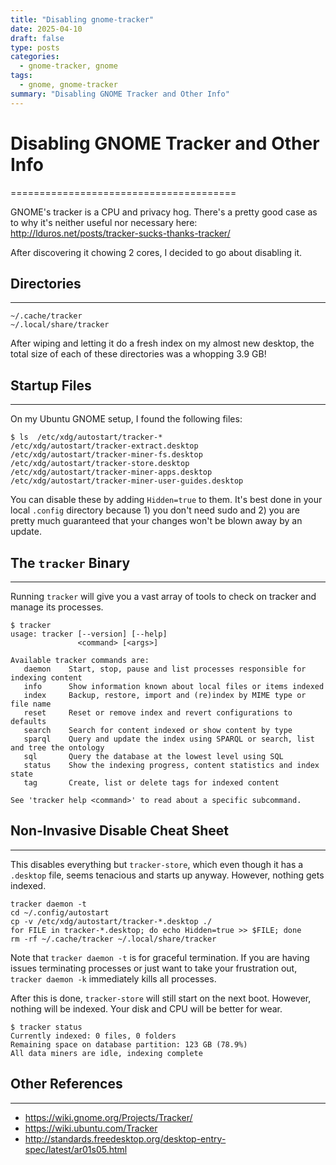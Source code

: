 ```yaml
---
title: "Disabling gnome-tracker"
date: 2025-04-10
draft: false
type: posts
categories:
  - gnome-tracker, gnome
tags:
  - gnome, gnome-tracker
summary: "Disabling GNOME Tracker and Other Info"
---
```



# Disabling GNOME Tracker and Other Info
=======================================

GNOME's tracker is a CPU and privacy hog. There's a pretty good case as to why
it's neither useful nor necessary here:
http://lduros.net/posts/tracker-sucks-thanks-tracker/

After discovering it chowing 2 cores, I decided to go about disabling it.

## Directories
------------

```
~/.cache/tracker
~/.local/share/tracker
```

After wiping and letting it do a fresh index on my almost new desktop, the total
size of each of these directories was a whopping 3.9 GB!


## Startup Files
--------------

On my Ubuntu GNOME setup, I found the following files:

```
$ ls  /etc/xdg/autostart/tracker-*
/etc/xdg/autostart/tracker-extract.desktop
/etc/xdg/autostart/tracker-miner-fs.desktop
/etc/xdg/autostart/tracker-store.desktop
/etc/xdg/autostart/tracker-miner-apps.desktop
/etc/xdg/autostart/tracker-miner-user-guides.desktop
```

You can disable these by adding `Hidden=true` to them. It's best done in your
local `.config` directory because 1) you don't need sudo and 2) you are pretty
much guaranteed that your changes won't be blown away by an update.


## The `tracker` Binary
---------------------

Running `tracker` will give you a vast array of tools to check on tracker and
manage its processes.

```
$ tracker
usage: tracker [--version] [--help]
               <command> [<args>]

Available tracker commands are:
   daemon    Start, stop, pause and list processes responsible for indexing content
   info      Show information known about local files or items indexed
   index     Backup, restore, import and (re)index by MIME type or file name
   reset     Reset or remove index and revert configurations to defaults
   search    Search for content indexed or show content by type
   sparql    Query and update the index using SPARQL or search, list and tree the ontology
   sql       Query the database at the lowest level using SQL
   status    Show the indexing progress, content statistics and index state
   tag       Create, list or delete tags for indexed content

See 'tracker help <command>' to read about a specific subcommand.
```


## Non-Invasive Disable Cheat Sheet
---------------------------------

This disables everything but `tracker-store`, which even though it has a
`.desktop` file, seems tenacious and starts up anyway. However, nothing gets
indexed.

```
tracker daemon -t
cd ~/.config/autostart
cp -v /etc/xdg/autostart/tracker-*.desktop ./
for FILE in tracker-*.desktop; do echo Hidden=true >> $FILE; done
rm -rf ~/.cache/tracker ~/.local/share/tracker
```

Note that `tracker daemon -t` is for graceful termination. If you are having
issues terminating processes or just want to take your frustration out,
`tracker daemon -k` immediately kills all processes.

After this is done, `tracker-store` will still start on the next boot. However,
nothing will be indexed. Your disk and CPU will be better for wear.

```
$ tracker status
Currently indexed: 0 files, 0 folders
Remaining space on database partition: 123 GB (78.9%)
All data miners are idle, indexing complete
```


## Other References
-----------------

 * https://wiki.gnome.org/Projects/Tracker/
 * https://wiki.ubuntu.com/Tracker
 * http://standards.freedesktop.org/desktop-entry-spec/latest/ar01s05.html
